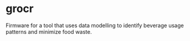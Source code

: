 # grocr
Firmware for a tool that uses data modelling to identify beverage usage patterns and minimize food waste.

